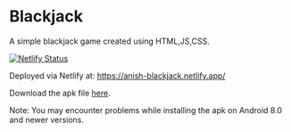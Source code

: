 # Blackjack

A simple blackjack game created using HTML,JS,CSS.

[![Netlify Status](https://api.netlify.com/api/v1/badges/d912de7b-171c-48d8-b40a-6a34d4afa9b6/deploy-status)](https://app.netlify.com/sites/anish-blackjack/deploys)

Deployed via Netlify at: https://anish-blackjack.netlify.app/

Download the apk file [here](https://build.phonegap.com/apps/3805877/download/android/?qr_key=9dfgroZAaNKss51sxUB_).

Note: You may encounter problems while installing the apk on Android 8.0 and newer versions.

